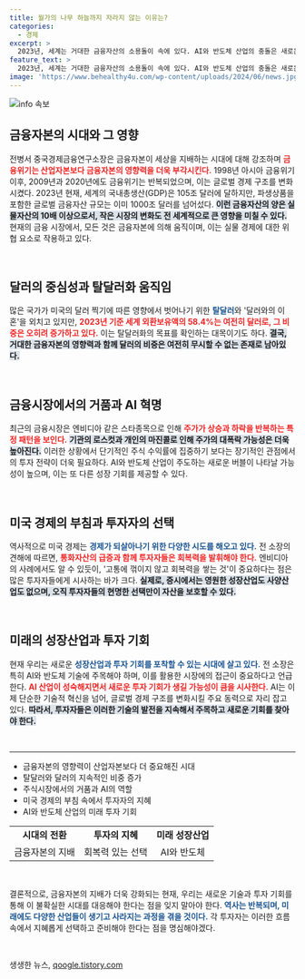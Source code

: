 ```yaml
---
title: 월가의 나무 하늘까지 자라지 않는 이유는?
categories:
  - 경제
excerpt: >
  2023년, 세계는 거대한 금융자산의 소용돌이 속에 있다. AI와 반도체 산업의 충돌은 새로운 투자 기회를 생성하지만, 시장의 변동성은 경계해야 할 요소다. 안정적 투자처를 찾는 지금, 현명한 선택이 무엇이든 중요하다.
feature_text: >
  2023년, 세계는 거대한 금융자산의 소용돌이 속에 있다. AI와 반도체 산업의 충돌은 새로운 투자 기회를 생성하지만, 시장의 변동성은 경계해야 할 요소다. 안정적 투자처를 찾는 지금, 현명한 선택이 무엇이든 중요하다.
image: 'https://www.behealthy4u.com/wp-content/uploads/2024/06/news.jpg'
---
```


<p><img src="https://www.behealthy4u.com/wp-content/uploads/2024/06/news.jpg" alt="info 속보" /></p>

<h2 data-ke-size="size26">금융자본의 시대와 그 영향</h2>

<p data-ke-size="size16">전병서 중국경제금융연구소장은 금융자본이 세상을 지배하는 시대에 대해 강조하며 <b><span style="color: #ee2323;">금융위기는 산업자본보다 금융자본의 영향력을 더욱 부각시킨다.</span></b> 1998년 아시아 금융위기 이후, 2009년과 2020년에도 금융위기는 반복되었으며, 이는 글로벌 경제 구조를 변화시켰다. 2023년 현재, 세계의 국내총생산(GDP)은 105조 달러에 달하지만, 파생상품을 포함한 글로벌 금융자산 규모는 이미 1000조 달러를 넘어섰다. <b><span style="background-color: #21538527;">이런 금융자산의 양은 실물자산의 10배 이상으로서, 작은 시장의 변화도 전 세계적으로 큰 영향을 미칠 수 있다.</span></b> 현재의 금융 시장에서, 모든 것은 금융자본에 의해 움직이며, 이는 실물 경제에 대한 위협 요소로 작용하고 있다.</p>

<p data-ke-size="size16">&nbsp;</p>

<h2 data-ke-size="size26">달러의 중심성과 탈달러화 움직임</h2>

<p data-ke-size="size16">많은 국가가 미국의 달러 찍기에 따른 영향에서 벗어나기 위한 <b><span style="color: #1a5490;">탈달러</span></b>와 '달러와의 이혼'을 외치고 있지만, <b><span style="color: #ee2323;">2023년 기준 세계 외환보유액의 58.4%는 여전히 달러로, 그 비중은 오히려 증가하고 있다.</span></b> 이는 탈달러화의 목표를 확인하는 대목이기도 하다. <b><span style="background-color: #21538527;">결국, 거대한 금융자본의 영향력과 함께 달러의 비중은 여전히 무시할 수 없는 존재로 남아있다.</span></b></p>

<p data-ke-size="size16">&nbsp;</p>

<h2 data-ke-size="size26">금융시장에서의 거품과 AI 혁명</h2>

<p data-ke-size="size16">최근의 금융시장은 엔비디아 같은 스타종목으로 인해 <b><span style="color: #ee2323;">주가가 상승과 하락을 반복하는 특정 패턴을 보인다.</span></b> <b><span style="background-color: #21538527;">기관의 로스컷과 개인의 마진콜로 인해 주가의 대폭락 가능성은 더욱 높아진다.</span></b> 이러한 상황에서 단기적인 주식 수익률에 집중하기 보다는 장기적인 관점에서의 투자 전략이 더욱 필요하다. AI와 반도체 산업이 주도하는 새로운 버블이 나타날 가능성이 높으며, 이는 또 다른 성장 기회를 제공할 수 있다.</p>

<p data-ke-size="size16">&nbsp;</p>

<h2 data-ke-size="size26">미국 경제의 부침과 투자자의 선택</h2>

<p data-ke-size="size16">역사적으로 미국 경제는 <b><span style="color: #1a5490;">경제가 되살아나기 위한 다양한 시도를 해오고 있다.</span></b> 전 소장의 견해에 따르면, <b><span style="color: #ee2323;">통화자산의 급증과 함께 투자자들은 회복력을 발휘해야 한다.</span></b> 엔비디아의 사례에서도 알 수 있듯이, '고통에 꺾이지 않고 회복력을 쌓는 것'이 중요하다는 점은 많은 투자자들에게 시사하는 바가 크다. <b><span style="background-color: #21538527;">실제로, 증시에서는 영원한 성장산업도 사양산업도 없으며, 오직 투자자들의 현명한 선택만이 자산을 보호할 수 있다.</span></b></p>

<p data-ke-size="size16">&nbsp;</p>

<h2 data-ke-size="size26">미래의 성장산업과 투자 기회</h2>

<p data-ke-size="size16">현재 우리는 새로운 <b><span style="color: #1a5490;">성장산업과 투자 기회를 포착할 수 있는 시대에 살고 있다.</span></b> 전 소장은 특히 AI와 반도체 기술에 주목해야 하며, 이를 활용한 시장에의 접근이 중요하다고 언급한다. <b><span style="color: #ee2323;">AI 산업이 성숙해지면서 새로운 투자 기회가 생길 가능성이 큼을 시사한다.</span></b> AI는 이제 단순한 기술적 혁신을 넘어, 글로벌 경제 구조를 변화시킬 주요 동력으로 자리 잡고 있다. <b><span style="background-color: #21538527;">따라서, 투자자들은 이러한 기술의 발전을 지속해서 주목하고 새로운 기회를 찾아야 한다.</span></b></p>

<p data-ke-size="size16">&nbsp;</p>

<hr>

<ul>
    <li>금융자본의 영향력이 산업자본보다 더 중요해진 시대</li>
    <li>탈달러와 달러의 지속적인 비중 증가</li>
    <li>주식시장에서의 거품과 AI의 역할</li>
    <li>미국 경제의 부침 속에서 투자자의 지혜</li>
    <li>AI와 반도체 산업의 미래 투자 기회</li>
</ul>

<table style="width: 100%;">
    <tr>
        <td style="text-align: center; height: 17px;"><b>시대의 전환</b></td>
        <td style="text-align: center; height: 17px;"><b>투자의 지혜</b></td>
        <td style="text-align: center; height: 17px;"><b>미래 성장산업</b></td>
    </tr>
    <tr>
        <td style="text-align: center; height: 17px;">금융자본의 지배</td>
        <td style="text-align: center; height: 17px;">회복력 있는 선택</td>
        <td style="text-align: center; height: 17px;">AI와 반도체</td>
    </tr>
</table>

<p data-ke-size="size16">&nbsp;</p>

<p data-ke-size="size16">결론적으로, 금융자본의 지배가 더욱 강화되는 현재, 우리는 새로운 기술과 투자 기회를 통해 이 불확실한 시대를 대응해야 한다는 점을 잊지 말아야 한다. <b><span style="color: #1a5490;">역사는 반복되며, 미래에도 다양한 산업들이 생기고 사라지는 과정을 겪을 것이다.</span></b> 각 투자자는 이러한 흐름 속에서 지혜롭게 선택하고 준비해야 한다는 점을 명심해야겠다.</p>

<p data-ke-size="size16">&nbsp;</p>
생생한 뉴스, <a href="https://qoogle.tistory.com" rel="dofollow">qoogle.tistory.com</a>


